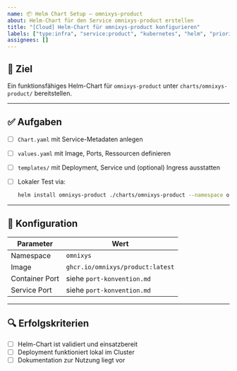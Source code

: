 ```yaml
---
name: 📦 Helm Chart Setup – omnixys-product
about: Helm-Chart für den Service omnixys-product erstellen
title: "[Cloud] Helm-Chart für omnixys-product konfigurieren"
labels: ["type:infra", "service:product", "kubernetes", "helm", "priority:high"]
assignees: []
---
```


## 🎯 Ziel

Ein funktionsfähiges Helm-Chart für `omnixys-product` unter `charts/omnixys-product/` bereitstellen.

---

## ✅ Aufgaben

- [ ] `Chart.yaml` mit Service-Metadaten anlegen
- [ ] `values.yaml` mit Image, Ports, Ressourcen definieren
- [ ] `templates/` mit Deployment, Service und (optional) Ingress ausstatten
- [ ] Lokaler Test via:

  ```bash
  helm install omnixys-product ./charts/omnixys-product --namespace omnixys
  ```

---

## 🔧 Konfiguration

| Parameter      | Wert                             |
| -------------- | -------------------------------- |
| Namespace      | `omnixys`                        |
| Image          | `ghcr.io/omnixys/product:latest` |
| Container Port | siehe `port-konvention.md`       |
| Service Port   | siehe `port-konvention.md`       |

---

## 🔍 Erfolgskriterien

- [ ] Helm-Chart ist validiert und einsatzbereit
- [ ] Deployment funktioniert lokal im Cluster
- [ ] Dokumentation zur Nutzung liegt vor
